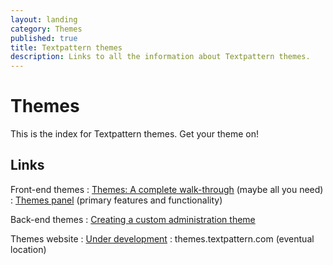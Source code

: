 ```yaml
---
layout: landing
category: Themes
published: true
title: Textpattern themes
description: Links to all the information about Textpattern themes.
---
```


# Themes

This is the index for Textpattern themes.
Get your theme on!

## Links

Front-end themes
: [Themes: A complete walk-through](/themes/themes-a-complete-walk-through) (maybe all you need)
: [Themes panel](/administration/themes-panel) (primary features and functionality)

Back-end themes
: [Creating a custom administration theme](/themes/admin-side-themes)

Themes website
: [Under development](https://github.com/textpattern/textpattern-themes-website)
: themes.textpattern.com (eventual location)
